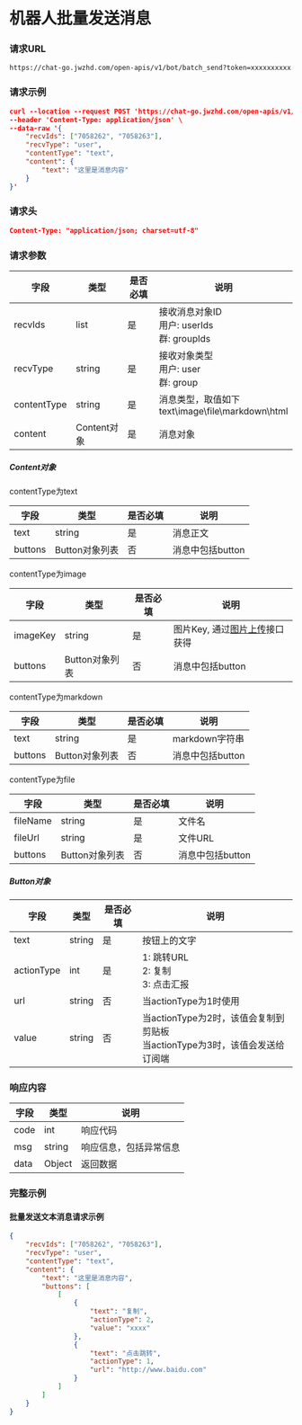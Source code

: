 # 机器人批量发送消息
### 请求URL
`https://chat-go.jwzhd.com/open-apis/v1/bot/batch_send?token=xxxxxxxxxx`

### 请求示例
```json
curl --location --request POST 'https://chat-go.jwzhd.com/open-apis/v1/bot/batch_send?token=xxxx' \
--header 'Content-Type: application/json' \
--data-raw '{
    "recvIds": ["7058262", "7058263"],
    "recvType": "user",
    "contentType": "text",
    "content": {
        "text": "这里是消息内容"
    }
}'
```

### 请求头
```json
Content-Type: "application/json; charset=utf-8"
```

### 请求参数
| 字段 | 类型 | 是否必填 | 说明 |
| --- | --- | --- | --- |
| recvIds | list | 是 | 接收消息对象ID<br /> 用户: userIds<br />群: groupIds  |
| recvType | string | 是 | 接收对象类型<br /> 用户: user<br />群: group|
| contentType | string | 是 | 消息类型，取值如下<br />text\\image\\file\\markdown\\html |
| content | Content对象 | 是 | 消息对象 |

##### Content对象
contentType为text

| 字段 | 类型 | 是否必填 | 说明 |
| --- | --- | --- | --- |
| text | string | 是 | 消息正文 |
| buttons | Button对象列表 | 否 | 消息中包括button |

contentType为image

| 字段 | 类型 | 是否必填 | 说明 |
| --- | --- | --- | --- |
| imageKey | string | 是 | 图片Key, 通过[图片上传](https://www.yhchat.com/document/400-452)接口获得 |
| buttons | Button对象列表 | 否 | 消息中包括button |

contentType为markdown

| 字段 | 类型 | 是否必填 | 说明 |
| --- | --- | --- | --- |
| text | string | 是 | markdown字符串 |
| buttons | Button对象列表 | 否 | 消息中包括button |

contentType为file

| 字段 | 类型 | 是否必填 | 说明 |
| --- | --- | --- | --- |
| fileName | string | 是 | 文件名 |
| fileUrl | string | 是 | 文件URL |
| buttons | Button对象列表 | 否 | 消息中包括button |

##### Button对象
| 字段 | 类型 | 是否必填 | 说明 |
| --- | --- | --- | --- |
| text | string | 是 | 按钮上的文字 |
| actionType | int | 是 | 1: 跳转URL<br />2: 复制<br />3: 点击汇报 |
| url | string | 否 | 当actionType为1时使用 |
| value | string | 否 | 当actionType为2时，该值会复制到剪贴板<br />当actionType为3时，该值会发送给订阅端 |

### 响应内容
| 字段 | 类型 | 说明 | 
| --- | --- | --- | 
| code | int | 响应代码 |  
| msg | string | 响应信息，包括异常信息 |
| data | Object | 返回数据 |

### 完整示例
#### 批量发送文本消息请求示例
```json
{
    "recvIds": ["7058262", "7058263"],
    "recvType": "user",
    "contentType": "text",
    "content": {
        "text": "这里是消息内容",
        "buttons": [
            [
                {
                    "text": "复制",
                    "actionType": 2,
                    "value": "xxxx"
                },
                {
                    "text": "点击跳转",
                    "actionType": 1,
                    "url": "http://www.baidu.com"
                }
            ]
        ]
    }
}
```